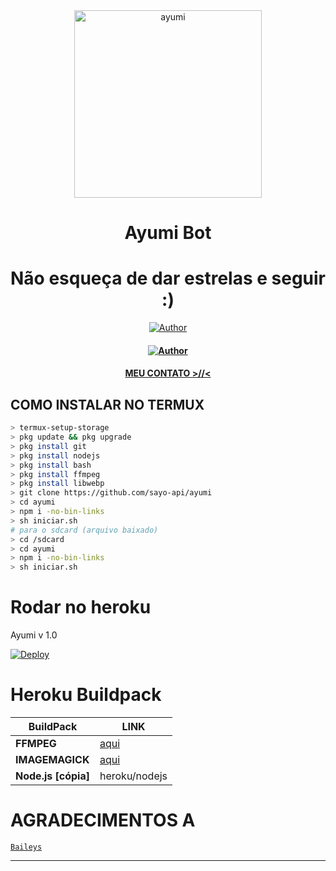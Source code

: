 <div align="center">
<img src="https://telegra.ph/file/9c9fbbfb7aeff731ab574.jpg" alt="ayumi" width="300" />

</p>
<h1 align="center">Ayumi Bot</h1>

<h1 align="center">Não esqueça de dar estrelas e seguir :)</h1>

>
>
>
</div>
<p align="center">
  <a href="https://github.com/sayo-api"><img title="Author" src="https://img.shields.io/badge/Author-sayo-api.svg?style=for-the-badge&logo=github" /></a>
  <h4 align="center">
  <a href="https://github.com/sayo-api"><img title="Author" src="https://img.shields.io/badge/Author-sayo-api.svg?style=for-the-badge&logo=github" /></a>
  <h4 align="center">
  <a
  <a href="https://wa.me/5562936180708">MEU CONTATO >//< </a>
</h4>
</p>

## COMO INSTALAR NO TERMUX
```bash
> termux-setup-storage
> pkg update && pkg upgrade
> pkg install git
> pkg install nodejs
> pkg install bash
> pkg install ffmpeg
> pkg install libwebp
> git clone https://github.com/sayo-api/ayumi
> cd ayumi
> npm i -no-bin-links
> sh iniciar.sh
# para o sdcard (arquivo baixado)
> cd /sdcard
> cd ayumi
> npm i -no-bin-links
> sh iniciar.sh
```

# Rodar no heroku

Ayumi v 1.0

[![Deploy](https://www.herokucdn.com/deploy/button.svg)](https://heroku.com/deploy?template=https://github.com/sayo-api/ayumi)




# Heroku Buildpack

| BuildPack | LINK |
|--------|--------|
| **FFMPEG** |[aqui](https://github.com/jonathanong/heroku-buildpack-ffmpeg-latest) |
| **IMAGEMAGICK** | [aqui](https://github.com/DuckyTeam/heroku-buildpack-imagemagick) |
| **Node.js [cópia]**     | heroku/nodejs|


# AGRADECIMENTOS A
 [`Baileys`](https://github.com/adiwajshing/Baileys)

---------